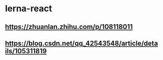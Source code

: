# lerna-react


## https://zhuanlan.zhihu.com/p/108118011

## https://blog.csdn.net/qq_42543548/article/details/105311819